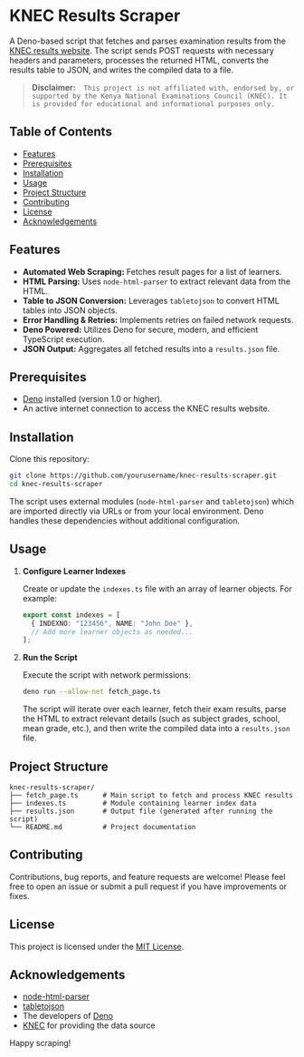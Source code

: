 # KNEC Results Scraper

A Deno-based script that fetches and parses examination results from the [KNEC results website](https://results.knec.ac.ke/). The script sends POST requests with necessary headers and parameters, processes the returned HTML, converts the results table to JSON, and writes the compiled data to a file.

> **Disclaimer:**```  This project is not affiliated with, endorsed by, or supported by the Kenya National Examinations Council (KNEC). It is provided for educational and informational purposes only.```

## Table of Contents

- [Features](#features)
- [Prerequisites](#prerequisites)
- [Installation](#installation)
- [Usage](#usage)
- [Project Structure](#project-structure)
- [Contributing](#contributing)
- [License](#license)
- [Acknowledgements](#acknowledgements)

## Features 

- **Automated Web Scraping:** Fetches result pages for a list of learners.
- **HTML Parsing:** Uses `node-html-parser` to extract relevant data from the HTML.
- **Table to JSON Conversion:** Leverages `tabletojson` to convert HTML tables into JSON objects.
- **Error Handling & Retries:** Implements retries on failed network requests.
- **Deno Powered:** Utilizes Deno for secure, modern, and efficient TypeScript execution.
- **JSON Output:** Aggregates all fetched results into a `results.json` file.

## Prerequisites

- [Deno](https://deno.land/) installed (version 1.0 or higher).
- An active internet connection to access the KNEC results website.

## Installation

Clone this repository:

```bash
git clone https://github.com/yourusername/knec-results-scraper.git
cd knec-results-scraper
```

The script uses external modules (`node-html-parser` and `tabletojson`) which are imported directly via URLs or from your local environment. Deno handles these dependencies without additional configuration.

## Usage

1. **Configure Learner Indexes**

   Create or update the `indexes.ts` file with an array of learner objects. For example:

   ```typescript
   export const indexes = [
     { INDEXNO: "123456", NAME: "John Doe" },
     // Add more learner objects as needed...
   ];
   ```

2. **Run the Script**

   Execute the script with network permissions:

   ```bash
   deno run --allow-net fetch_page.ts
   ```

   The script will iterate over each learner, fetch their exam results, parse the HTML to extract relevant details (such as subject grades, school, mean grade, etc.), and then write the compiled data into a `results.json` file.

## Project Structure

```
knec-results-scraper/
├── fetch_page.ts      # Main script to fetch and process KNEC results
├── indexes.ts         # Module containing learner index data
├── results.json       # Output file (generated after running the script)
└── README.md          # Project documentation
```

## Contributing

Contributions, bug reports, and feature requests are welcome! Please feel free to open an issue or submit a pull request if you have improvements or fixes.

## License

This project is licensed under the [MIT License](LICENSE).

## Acknowledgements

- [node-html-parser](https://github.com/taoqf/node-html-parser)
- [tabletojson](https://github.com/mattsheft/tabletojson)
- The developers of [Deno](https://deno.land/)
- [KNEC](https://results.knec.ac.ke/) for providing the data source

Happy scraping!
```
